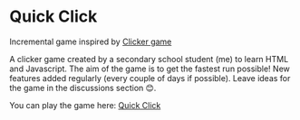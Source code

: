 # Quick Click
Incremental game inspired by [Clicker game](https://www.tetralark.com/ClickerJs/)

A clicker game created by a secondary school student (me) to learn HTML and Javascript. The aim of the game is to get the fastest run possible! New features added regularly (every couple of days if possible). Leave ideas for the game in the discussions section &#128522;.

You can play the game here:
[Quick Click](https://bazzerdv.github.io/quickclick/)
